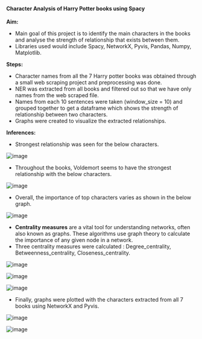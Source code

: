 #### Character Analysis of Harry Potter books using Spacy

**Aim:**
* Main goal of this project is to identify the main characters in the books and analyse the strength of relationship that exists between them.
* Libraries used would include Spacy, NetworkX, Pyvis, Pandas, Numpy, Matplotlib.

 **Steps:**
 * Character names from all the 7 Harry potter books was obtained through a small web scraping project and preprocessing was done.
 * NER was extracted from all books and filtered out so that we have only names from the web scraped file.
 * Names from each 10 sentences were taken (window_size = 10) and grouped together to get a dataframe which shows the strength of relationship between two characters.
 * Graphs were created to visualize the extracted relationships.

**Inferences:**
* Strongest relationship was seen for the below characters.

![image](https://github.com/sruthi004/Character-Analysis-of-Harry-Potter-books-using-Spacy/assets/98512121/0871cd9d-7198-49dc-8929-863dc3c953c9)

* Throughout the books, Voldemort seems to have the strongest relationship with the below characters.

![image](https://github.com/sruthi004/Character-Analysis-of-Harry-Potter-books-using-Spacy/assets/98512121/da818355-ba64-4a36-a53b-9413ae736584)

* Overall, the importance of top characters varies as shown in the below graph.

![image](https://github.com/sruthi004/Character-Analysis-of-Harry-Potter-books-using-Spacy/assets/98512121/2ff60a95-8877-420f-b4b0-5751d2aae7f4)

* **Centrality measures** are a vital tool for understanding networks, often also known as graphs. These algorithms use graph theory to calculate the importance of any given node in a network.
* Three centrality measures were calculated : Degree_centrality, Betweenness_centrality, Closeness_centrality.

![image](https://github.com/sruthi004/Character-Analysis-of-Harry-Potter-books-using-Spacy/assets/98512121/46201aef-44ef-4631-b1a1-c576c0e10183)

![image](https://github.com/sruthi004/Character-Analysis-of-Harry-Potter-books-using-Spacy/assets/98512121/07b66b73-7c8b-4159-b4bc-1531388ecb40)

![image](https://github.com/sruthi004/Character-Analysis-of-Harry-Potter-books-using-Spacy/assets/98512121/9c8c0bb6-9d13-43aa-86fa-94604b59b76d)

* Finally, graphs were plotted with the characters extracted from all 7 books using NetworkX and Pyvis.

![image](https://github.com/sruthi004/Character-Analysis-of-Harry-Potter-books-using-Spacy/assets/98512121/f4aff0fe-e3bb-445f-9a6e-583f3af3e8e1)

![image](https://github.com/sruthi004/Character-Analysis-of-Harry-Potter-books-using-Spacy/assets/98512121/9bdf4cc2-ef67-41a0-9dc9-8cdac44a490c)





